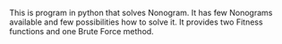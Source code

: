 This is program in python that solves Nonogram. It has few Nonograms available and few possibilities how to solve it. It provides two Fitness functions and one Brute Force method.